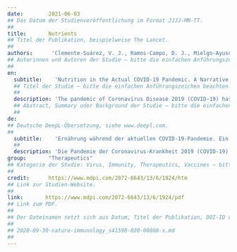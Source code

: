 ```yaml
---
date:        2021-06-03
## Das Datum der Studienveröffentlichung im Format JJJJ-MM-TT.
##
title:       Nutrients
## Titel der Publikation, beispielweise The Lancet.
##
authors:      'Clemente-Suárez, V. J., Ramos-Campo, D. J., Mielgo-Ayuso, J., Dalamitros, A. A., Nikolaidis, P. A., Hormeño-Holgado, A. & Tornero-Aguilera, J. F.'
## Autorinnen und Autoren der Studie – bitte die einfachen Anführungszeichen beachten!
##
en:
  subtitle:    'Nutrition in the Actual COVID-19 Pandemic. A Narrative Review'
  ## Titel der Studie – bitte die einfachen Anführungszeichen beachten!
  ##
  description: 'The pandemic of Coronavirus Disease 2019 (COVID-19) has shocked world health authorities generating a global health crisis. The present study discusses the main finding in nutrition sciences associated with COVID-19 in the literature. We conducted a consensus critical review using primary sources, scientific articles, and secondary bibliographic indexes, databases, and web pages. The method was a narrative literature review of the available literature regarding nutrition interventions and nutrition-related factors during the COVID-19 pandemic. The main search engines used in the present research were PubMed, SciELO, and Google Scholar. We found how the COVID-19 lockdown promoted unhealthy dietary changes and increases in body weight of the population, showing obesity and low physical activity levels as increased risk factors of COVID-19 affection and physiopathology. In addition, hospitalized COVID-19 patients presented malnutrition and deficiencies in vitamin C, D, B12 selenium, iron, omega-3, and medium and long-chain fatty acids highlighting the potential health effect of vitamin C and D interventions. Further investigations are needed to show the complete role and implications of nutrition both in the prevention and in the treatment of patients with COVID-19.'
  ## Abstract, Summary oder Background der Studie – bitte die einfachen Anführungszeichen beachten!
  ##
de: 
## Deutsche DeepL-Übersetzung, siehe www.deepl.com.
##
  subtitle:    'Ernährung während der aktuellen COVID-19-Pandemie. Ein narrativer Rückblick'
  ##
  description: 'Die Pandemie der Coronavirus-Krankheit 2019 (COVID-19) hat die Gesundheitsbehörden der Welt schockiert und eine globale Gesundheitskrise ausgelöst. In der vorliegenden Studie werden die wichtigsten ernährungswissenschaftlichen Erkenntnisse im Zusammenhang mit COVID-19 in der Literatur diskutiert. Wir führten eine kritische Konsensprüfung durch, bei der wir Primärquellen, wissenschaftliche Artikel und sekundäre bibliografische Verzeichnisse, Datenbanken und Webseiten verwendeten. Bei der Methode handelte es sich um eine narrative Literaturübersicht über die verfügbare Literatur zu Ernährungsinterventionen und ernährungsbezogenen Faktoren während der COVID-19-Pandemie. Die wichtigsten Suchmaschinen, die für die vorliegende Untersuchung verwendet wurden, waren PubMed, SciELO und Google Scholar. Wir fanden heraus, dass der COVID-19-Lockdown ungesunde Ernährungsumstellungen und eine Zunahme des Körpergewichts in der Bevölkerung förderte, wobei sich Übergewicht und geringe körperliche Aktivität als erhöhte Risikofaktoren für COVID-19-Erkrankungen und Physiopathologie erwiesen. Darüber hinaus wiesen hospitalisierte COVID-19-Patienten eine Unterernährung und einen Mangel an Vitamin C, D, B12, Selen, Eisen, Omega-3-Fettsäuren sowie mittel- und langkettigen Fettsäuren auf, was die potenzielle gesundheitliche Wirkung von Vitamin C- und D-Maßnahmen unterstreicht. Weitere Untersuchungen sind erforderlich, um die vollständige Rolle und Bedeutung der Ernährung sowohl bei der Prävention als auch bei der Behandlung von Patienten mit COVID-19 aufzuzeigen.'
group:       "Therapeutics"
## Kategorie der Studie: Virus, Immunity, Therapeutics, Vaccines – bitte die Anführungszeichen beachten!
##
credit:      https://www.mdpi.com/2072-6643/13/6/1924/htm
## Link zur Studien-Website.
##
link:       https://www.mdpi.com/2072-6643/13/6/1924/pdf
## Link zum PDF.
##
## Der Dateinamen setzt sich aus Datum, Titel der Publikation, DOI-ID der Studie (nach dem letzten Slash) und der Dateiendung zusammen. Bitte den Unterstrich vor der DOI-ID beachten!
##
## 2020-09-30-nature-immunology_s41590-020-00808-x.md
##
---
```

<object data="{{ page.link }}" style='height:calc(100vh - 400px); width: 100%' type='application/pdf'></object>
